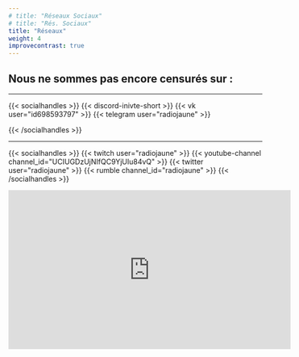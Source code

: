 ```yaml
---
# title: "Réseaux Sociaux"
# title: "Rés. Sociaux"
title: "Réseaux"
weight: 4
improvecontrast: true
---
```


## Nous ne sommes pas encore censurés sur :


<!--

Faire un compteur + le titre

## Radio Jaune est partout!

{{< big-button-awe dashidashi="0" text="Visit Download Page" href="https://github.com/radio-jaune/" color="#f7ff0b" >}}

{{< big-button-awe dashidashi="1" text="Visit Download Page" href="https://github.com/radio-jaune/" color="#ff0bd9" >}}

{{< big-button-awe dashidashi="2" text="Visit Download Page" href="https://github.com/radio-jaune/" color="#07aa0b" >}}

{{< big-button-awe dashidashi="3" text="Visit Download Page" href="https://github.com/radio-jaune/" color="#ff330b" >}}

|                                              |                                              |
|----------------------------------------------|----------------------------------------------|
|||
|||
|{{< big-button-awe dashidashi="2" text="Visit Download Page" href="https://github.com/radio-jaune/" color="#07aa0b" >}}|{{< big-button-awe dashidashi="-2" text="Visit Download Page" href="https://github.com/radio-jaune/" color="#07aa0b" >}}|

-->


---

{{< socialhandles >}}
    {{< discord-inivte-short >}}
    {{< vk user="id698593797" >}}
    <!--  -->
    <!-- {{< telegram-group group_id="+MryZE0pY8N01ZGRk" >}} -->
    {{< telegram user="radiojaune" >}}


{{< /socialhandles >}}


---

{{< socialhandles >}}
    {{< twitch user="radiojaune" >}}
    <!-- {{< facebook user="radiojaune" >}} -->
    {{< youtube-channel channel_id="UCIUGDzUjNIfQC9YjUIu84vQ" >}}
    {{< twitter user="radiojaune" >}}
    {{< rumble channel_id="radiojaune" >}}
{{< /socialhandles >}}

<!--
---

{{< socialhandles >}}
    {{< instagram user="radiojaune" >}}
    {{< pinterest user="radiojaune" >}}
    {{< tiktok user="radiojaune" >}}
{{< /socialhandles >}}

---

{{< socialhandles >}}
    {{< discord-inivte-short >}}
    {{< vk user="radiojaune" >}}
    {{< twitter user="radiojaune" >}}
{{< /socialhandles >}}

---
-->

<iframe width="560" height="315" src="https://www.youtube.com/embed/yrooR3CjESY" title="YouTube video player" frameborder="0" allow="accelerometer; autoplay; clipboard-write; encrypted-media; gyroscope; picture-in-picture" allowfullscreen></iframe>
